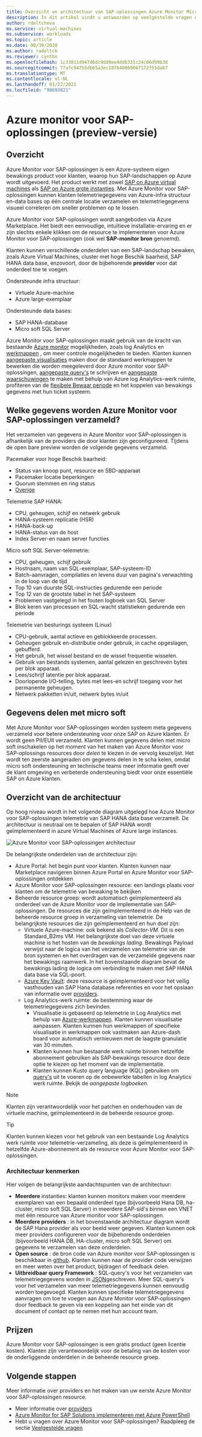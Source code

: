 ```yaml
---
title: Overzicht en architectuur van SAP-oplossingen Azure Monitor Microsoft Docs
description: In dit artikel vindt u antwoorden op veelgestelde vragen over Azure monitor for SAP-oplossingen
author: rdeltcheva
ms.service: virtual-machines
ms.subservice: workloads
ms.topic: article
ms.date: 06/30/2020
ms.author: radeltch
ms.reviewer: cynthn
ms.openlocfilehash: 1c33011d947d6dc9dd9ee4dd6331c24c06d99b38
ms.sourcegitcommit: 77afc94755db65a3ec107640069067172f55da67
ms.translationtype: MT
ms.contentlocale: nl-NL
ms.lasthandoff: 01/22/2021
ms.locfileid: "98693821"
---
```

# <a name="azure-monitor-for-sap-solutions-preview"></a>Azure monitor voor SAP-oplossingen (preview-versie)

## <a name="overview"></a>Overzicht

Azure Monitor voor SAP-oplossingen is een Azure-systeem eigen bewakings product voor klanten, waarop hun SAP-landschappen op Azure wordt uitgevoerd. Het product werkt met zowel [SAP on Azure virtual machines](./hana-get-started.md) als [SAP on Azure grote instanties](./hana-overview-architecture.md).
Met Azure Monitor voor SAP-oplossingen kunnen klanten telemetriegegevens van Azure-infra structuur en-data bases op één centrale locatie verzamelen en telemetriegegevens visueel correleren om sneller problemen op te lossen.

Azure Monitor voor SAP-oplossingen wordt aangeboden via Azure Marketplace. Het biedt een eenvoudige, intuïtieve installatie-ervaring en er zijn slechts enkele klikken om de resource te implementeren voor Azure Monitor voor SAP-oplossingen (ook wel **SAP-monitor bron** genoemd).

Klanten kunnen verschillende onderdelen van een SAP-landschap bewaken, zoals Azure Virtual Machines, cluster met hoge Beschik baarheid, SAP HANA data base, enzovoort, door de bijbehorende **provider** voor dat onderdeel toe te voegen.

Ondersteunde infra structuur:

- Virtuele Azure-machine
- Azure large-exemplaar

Ondersteunde data bases:
- SAP HANA-database
- Micro soft SQL Server

Azure Monitor voor SAP-oplossingen maakt gebruik van de kracht van bestaande [Azure monitor](../../../azure-monitor/overview.md) mogelijkheden, zoals log Analytics en [werkmappen](../../../azure-monitor/platform/workbooks-overview.md) , om meer controle mogelijkheden te bieden. Klanten kunnen [aangepaste visualisaties](../../../azure-monitor/platform/workbooks-overview.md#getting-started) maken door de standaard werkmappen te bewerken die worden meegeleverd door Azure monitor voor SAP-oplossingen, [aangepaste query's](../../../azure-monitor/log-query/log-analytics-tutorial.md) te schrijven en [aangepaste waarschuwingen](../../../azure-monitor/learn/tutorial-response.md) te maken met behulp van Azure log Analytics-werk ruimte, profiteren van de [flexibele Bewaar periode](../../../azure-monitor/platform/manage-cost-storage.md#change-the-data-retention-period) en het koppelen van bewakings gegevens met hun ticket systeem.

## <a name="what-data-does-azure-monitor-for-sap-solutions-collect"></a>Welke gegevens worden Azure Monitor voor SAP-oplossingen verzameld?

Het verzamelen van gegevens in Azure Monitor voor SAP-oplossingen is afhankelijk van de providers die door klanten zijn geconfigureerd. Tijdens de open bare preview worden de volgende gegevens verzameld.

Pacemaker voor hoge Beschik baarheid:
- Status van knoop punt, resource en SBD-apparaat
- Pacemaker locatie beperkingen
- Quorum stemmen en ring status
- [Overige](https://github.com/ClusterLabs/ha_cluster_exporter/blob/master/doc/metrics.md)

Telemetrie SAP HANA:
- CPU, geheugen, schijf en netwerk gebruik
- HANA-systeem replicatie (HSR)
- HANA-back-up
- HANA-status van de host
- Index Server-en naam server functies

Micro soft SQL Server-telemetrie:
- CPU, geheugen, schijf gebruik
- Hostnaam, naam van SQL-exemplaar, SAP-systeem-ID
- Batch-aanvragen, compilaties en levens duur van pagina's verwachting in de loop van de tijd
- Top 10 van duurste SQL-instructies gedurende een periode
- Top 12 van de grootste tabel in het SAP-systeem
- Problemen vastgelegd in het fouten logboek van SQL Server
- Blok keren van processen en SQL-wacht statistieken gedurende een periode

Telemetrie van besturings systeem (Linux) 
- CPU-gebruik, aantal actieve en geblokkeerde processen. 
- Geheugen gebruik en-distributie onder gebruik, in cache opgeslagen, gebufferd. 
- Het gebruik, het wissel bestand en de wissel frequentie wisselen. 
- Gebruik van bestands systemen, aantal gelezen en geschreven bytes per blok apparaat. 
- Lees/schrijf latentie per blok apparaat. 
- Doorlopende I/O-telling, bytes met lees-en schrijf toegang voor het permanente geheugen. 
- Netwerk pakketten in/uit, netwerk bytes in/uit 

## <a name="data-sharing-with-microsoft"></a>Gegevens delen met micro soft

Met Azure Monitor voor SAP-oplossingen worden systeem meta gegevens verzameld voor betere ondersteuning voor onze SAP on Azure klanten. Er wordt geen PII/EUII verzameld.
Klanten kunnen gegevens delen met micro soft inschakelen op het moment van het maken van Azure Monitor voor SAP-oplossings resources door *delen* te kiezen in de vervolg keuzelijst.
Het wordt ten zeerste aangeraden om gegevens delen in te scha kelen, omdat micro soft ondersteuning en technische teams meer informatie geeft over de klant omgeving en verbeterde ondersteuning biedt voor onze essentiële SAP on Azure klanten.

## <a name="architecture-overview"></a>Overzicht van de architectuur

Op hoog niveau wordt in het volgende diagram uitgelegd hoe Azure Monitor voor SAP-oplossingen telemetrie van SAP HANA data base verzamelt. De architectuur is neutraal om te bepalen of SAP HANA wordt geïmplementeerd in azure Virtual Machines of Azure large instances.

![Azure Monitor voor SAP-oplossingen architectuur](./media/azure-monitor-sap/azure-monitor-architecture.png)

De belangrijkste onderdelen van de architectuur zijn:
- Azure Portal: het begin punt voor klanten. Klanten kunnen naar Marketplace navigeren binnen Azure Portal en Azure Monitor voor SAP-oplossingen ontdekken
- Azure Monitor voor SAP-oplossingen resource: een landings plaats voor klanten om de telemetrie van bewaking te bekijken
- Beheerde resource groep: wordt automatisch geïmplementeerd als onderdeel van de Azure Monitor voor de implementatie van SAP-oplossingen. De resources die zijn geïmplementeerd in de Help van de beheerde resource groep in verzameling van telemetrie. De belangrijkste resources die zijn geïmplementeerd en hun doel zijn:
   - Virtuele Azure-machine: ook bekend als *Collector-VM*. Dit is een Standard_B2ms VM. Het belangrijkste doel van deze virtuele machine is het hosten van de *bewakings lading*. Bewakings Payload verwijst naar de logica van het verzamelen van telemetrie van de bron systemen en het overdragen van de verzamelde gegevens naar het bewakings raamwerk. In het bovenstaande diagram bevat de bewakings lading de logica om verbinding te maken met SAP HANA data base via SQL-poort.
   - [Azure Key Vault](../../../key-vault/general/basic-concepts.md): deze resource is geïmplementeerd voor het veilig vasthouden van SAP Hana database referenties en voor het opslaan van informatie over [providers](./azure-monitor-providers.md).
   - Log Analytics-werk ruimte: de bestemming waar de telemetriegegevens zich bevinden.
      - Visualisatie is gebaseerd op telemetrie in Log Analytics met behulp van [Azure-werkmappen](../../../azure-monitor/platform/workbooks-overview.md). Klanten kunnen visualisatie aanpassen. Klanten kunnen hun werkmappen of specifieke visualisatie in werkmappen ook vastmaken aan Azure-dash board voor automatisch vernieuwen met de laagste granulatie van 30 minuten.
      - Klanten kunnen hun bestaande werk ruimte binnen hetzelfde abonnement gebruiken als SAP-bewakings resource door deze optie te kiezen op het moment van de implementatie.
      - Klanten kunnen Kusto query language (KQL) gebruiken om [query's](../../../azure-monitor/log-query/log-query-overview.md) uit te voeren op de onbewerkte tabellen in log Analytics werk ruimte. Bekijk de *aangepaste logboeken*.

> [!Note]
> Klanten zijn verantwoordelijk voor het patchen en onderhouden van de virtuele machine, geïmplementeerd in de beheerde resource groep.

> [!Tip]
> Klanten kunnen kiezen voor het gebruik van een bestaande Log Analytics werk ruimte voor telemetrie-verzameling, als deze is geïmplementeerd in hetzelfde Azure-abonnement als de resource voor Azure Monitor voor SAP-oplossingen.

### <a name="architecture-highlights"></a>Architectuur kenmerken

Hier volgen de belangrijkste aandachtspunten van de architectuur:
 - **Meerdere** instanties: klanten kunnen monitors maken voor meerdere exemplaren van een bepaald onderdeel type (bijvoorbeeld Hana DB, ha-cluster, micro soft SQL Server) in meerdere SAP-sid's binnen een VNET met één resource van Azure monitor voor SAP-oplossingen.
 - **Meerdere providers** : in het bovenstaande architectuur diagram wordt de SAP Hana provider als voor beeld weer gegeven. Klanten kunnen ook meer providers configureren voor de bijbehorende onderdelen (bijvoorbeeld HANA DB, HA-cluster, micro soft SQL Server) om gegevens te verzamelen van deze onderdelen.
 - **Open source** : de bron code van Azure monitor voor SAP-oplossingen is beschikbaar in [github](https://github.com/Azure/AzureMonitorForSAPSolutions). Klanten kunnen naar de provider code verwijzen en meer weten over het product, bijdragen of feedback delen.
 - **Uitbreidbaar query Framework** : SQL-query's voor het verzamelen van telemetriegegevens worden in [JSON](https://github.com/Azure/AzureMonitorForSAPSolutions/blob/master/sapmon/content/SapHana.json)geschreven. Meer SQL-query's voor het verzamelen van meer telemetriegegevens kunnen eenvoudig worden toegevoegd. Klanten kunnen specifieke telemetriegegevens aanvragen om toe te voegen aan Azure Monitor voor SAP-oplossingen door feedback te geven via een koppeling aan het einde van dit document of contact op te nemen met hun account team.

## <a name="pricing"></a>Prijzen
Azure Monitor voor SAP-oplossingen is een gratis product (geen licentie kosten). Klanten zijn verantwoordelijk voor de betaling van de kosten voor de onderliggende onderdelen in de beheerde resource groep.

## <a name="next-steps"></a>Volgende stappen

Meer informatie over providers en het maken van uw eerste Azure Monitor voor SAP-oplossingen resource.
 - Meer informatie over [providers](./azure-monitor-providers.md)
 - [Azure Monitor for SAP Solutions implementeren met Azure PowerShell](azure-monitor-sap-quickstart-powershell.md)
 - Hebt u vragen over Azure Monitor voor SAP-oplossingen? Raadpleeg de sectie [Veelgestelde vragen](./azure-monitor-faq.md)

